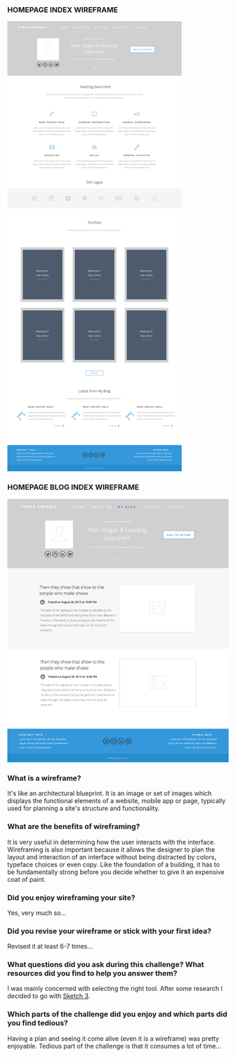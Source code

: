 ### HOMEPAGE INDEX WIREFRAME
![Homepage Wireframe](imgs/wireframe-index.png)

### HOMEPAGE BLOG INDEX WIREFRAME
![Homepage Wireframe](imgs/wireframe-blog-index.png)

### What is a wireframe?

It's like an architectural blueprint. It is an image or set of images which displays the functional elements of a website, mobile app or page, typically used for planning a site's structure and functionality.


### What are the benefits of wireframing?

It is very useful in determining how the user interacts with the interface. Wireframing is also important because it allows the designer to plan the layout and interaction of an interface without being distracted by colors, typeface choices or even copy. Like the foundation of a building, it has to be fundamentally strong before you decide whether to give it an expensive coat of paint.

### Did you enjoy wireframing your site?

Yes, very much so...

### Did you revise your wireframe or stick with your first idea?

Revised it at least 6-7 times...

### What questions did you ask during this challenge? What resources did you find to help you answer them?

I was mainly concerned with selecting the right tool. After some research I decided to go with [Sketch 3](https://www.sketchapp.com/).


### Which parts of the challenge did you enjoy and which parts did you find tedious?

Having a plan and seeing it come alive (even it is a wireframe) was pretty enjoyable. Tedious part of the challenge is that it consumes a lot of time...